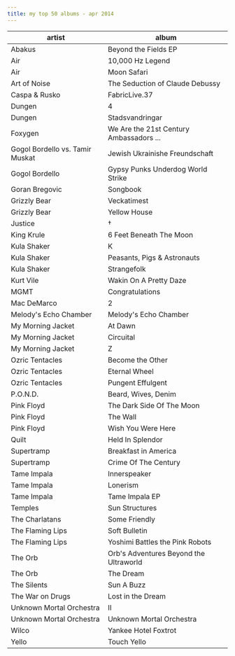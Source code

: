 ```yaml
---
title: my top 50 albums - apr 2014
---
```


|artist|album|
|---|---|
|Abakus|Beyond the Fields EP|
|Air|10,000 Hz Legend|
|Air|Moon Safari|
|Art of Noise|The Seduction of Claude Debussy|
|Caspa & Rusko|FabricLive.37|
|Dungen|4|
|Dungen|Stadsvandringar |
|Foxygen|We Are the 21st Century Ambassadors ...|
|Gogol Bordello vs. Tamir Muskat|Jewish Ukrainishe Freundschaft|
|Gogol Bordello|Gypsy Punks Underdog World Strike|
|Goran Bregovic|Songbook|
|Grizzly Bear|Veckatimest|
|Grizzly Bear|Yellow House|
|Justice|†|
|King Krule|6 Feet Beneath The Moon|
|Kula Shaker|K|
|Kula Shaker|Peasants, Pigs & Astronauts|
|Kula Shaker|Strangefolk|
|Kurt Vile|Wakin On A Pretty Daze|
|MGMT|Congratulations|
|Mac DeMarco|2|
|Melody's Echo Chamber|Melody's Echo Chamber|
|My Morning Jacket|At Dawn|
|My Morning Jacket|Circuital|
|My Morning Jacket|Z|
|Ozric Tentacles|Become the Other|
|Ozric Tentacles|Eternal Wheel|
|Ozric Tentacles|Pungent Effulgent|
|P.O.N.D.|Beard, Wives, Denim|
|Pink Floyd|The Dark Side Of The Moon|
|Pink Floyd|The Wall|
|Pink Floyd|Wish You Were Here|
|Quilt|Held In Splendor|
|Supertramp|Breakfast in America|
|Supertramp|Crime Of The Century|
|Tame Impala|Innerspeaker|
|Tame Impala|Lonerism|
|Tame Impala|Tame Impala EP|
|Temples|Sun Structures|
|The Charlatans|Some Friendly|
|The Flaming Lips|Soft Bulletin|
|The Flaming Lips|Yoshimi Battles the Pink Robots|
|The Orb|Orb's Adventures Beyond the Ultraworld|
|The Orb|The Dream|
|The Silents|Sun A Buzz|
|The War on Drugs|Lost in the Dream|
|Unknown Mortal Orchestra|II|
|Unknown Mortal Orchestra|Unknown Mortal Orchestra|
|Wilco|Yankee Hotel Foxtrot|
|Yello|Touch Yello|
